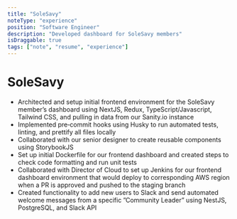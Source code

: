 ```yaml
---
title: "SoleSavy"
noteType: "experience"
position: "Software Engineer"
description: "Developed dashboard for SoleSavy members"
isDraggable: true
tags: ["note", "resume", "experience"]
---
```


# SoleSavy

- Architected and setup initial frontend environment for the SoleSavy member’s dashboard using NextJS, Redux, TypeScript/Javascript, Tailwind
  CSS, and pulling in data from our Sanity.io instance
- Implemented pre‑commit hooks using Husky to run automated tests, linting, and prettify all files locally
- Collaborated with our senior designer to create reusable components using StorybookJS
- Set up initial Dockerfile for our frontend dashboard and created steps to check code formatting and run unit tests
- Collaborated with Director of Cloud to set up Jenkins for our frontend dashboard environment that would deploy to corresponding AWS region
  when a PR is approved and pushed to the staging branch
- Created functionality to add new users to Slack and send automated welcome messages from a specific ”Community Leader” using NestJS,
  PostgreSQL, and Slack API
